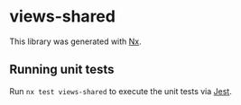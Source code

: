# views-shared

This library was generated with [Nx](https://nx.dev).

## Running unit tests

Run `nx test views-shared` to execute the unit tests via [Jest](https://jestjs.io).

